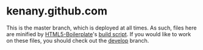 # kenany.github.com

This is the master branch, which is deployed at all times. As such, files here are minified by [HTML5-Boilerplate](http://html5boilerplate.com/)'s [build script](http://html5boilerplate.com/docs/Build-script/). If you would like to work on these files, you should check out the [develop](https://github.com/KenanY/kenany.github.com/tree/develop) branch.
